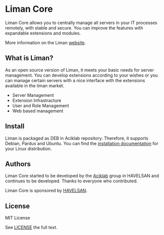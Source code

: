 # Liman Core

Liman Core allows you to centrally manage all servers in your IT processes remotely, with stable and secure. You can improve the features with expandable extensions and modules. 

More information on the Liman [website](https://liman.dev).

## What is Liman?

As an open source version of Liman, it meets your basic needs for server management. You can develop extensions according to your wishes or you can manage certain servers with a nice interface with the extensions available in the liman market.

* Server Management
* Extension Infrastracture
* User and Role Management
* Web based management

## Install

Liman is packaged as DEB in Aciklab repository. Therefore, it supports Debian, Pardus and Ubuntu.
You can find the [installation documentation](https://docs.liman.dev/start/installing) for your Linux distribution.

## Authors

Liman Core started to be developed by the [Aciklab](https://aciklab.org) group in HAVELSAN and continues to be developed. Thanks to everyone who contributed.

Liman Core is sponsored by [HAVELSAN](https://havelsan.com.tr/en).

## License

MIT License

See [LICENSE](https://github.com/limanmys/core/blob/master/LICENSE) the full text.


